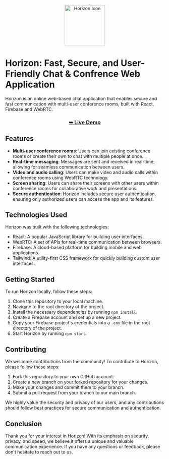 <p align="center">
  <a href="https://horizon-truehaiq.vercel.app/"> <img src="https://cdn-icons-png.flaticon.com/512/74/74525.png" alt="Horizon Icon" width="128" height="128" /> </a>
</p>

# Horizon: Fast, Secure, and User-Friendly Chat & Confrence Web Application
 
Horizon is an online web-based chat application that enables secure and fast communication with multi-user conference rooms, built with React, Firebase and WebRTC.

 ### <p align="center"> <a href="https://horizon-truehaiq.vercel.app/"><strong>➥ Live Demo</strong></a> <p>
 
## Features

- **Multi-user conference rooms**: Users can join existing conference rooms or create their own to chat with multiple people at once.
- **Real-time messaging**: Messages are sent and received in real-time, allowing for seamless communication between users.
- **Video and audio calling**: Users can make video and audio calls within conference rooms using WebRTC technology.
- **Screen sharing**: Users can share their screens with other users within conference rooms for collaborative work and presentations.
- **Secure authentication**: Horizon includes secure user authentication, ensuring only authorized users can access the app and its features.

## Technologies Used

Horizon was built with the following technologies:

- React: A popular JavaScript library for building user interfaces.
- WebRTC: A set of APIs for real-time communication between browsers.
- Firebase: A cloud-based platform for building mobile and web applications.
- Tailwind: A utility-first CSS framework for quickly building custom user interfaces.

## Getting Started

To run Horizon locally, follow these steps:

1. Clone this repository to your local machine.
2. Navigate to the root directory of the project.
3. Install the necessary dependencies by running `npm install`.
4. Create a Firebase account and set up a new project.
5. Copy your Firebase project's credentials into a `.env` file in the root directory of the project.
6. Start Horizon by running `npm start`.

## Contributing

We welcome contributions from the community! To contribute to Horizon, please follow these steps:

1. Fork this repository to your own GitHub account.
2. Create a new branch on your forked repository for your changes.
3. Make your changes and commit them to your branch.
4. Submit a pull request from your branch to our main branch.

We highly value the security and privacy of our users, and any contributions should follow best practices for secure communication and authentication.

## Conclusion

Thank you for your interest in Horizon! With its emphasis on security, privacy, and speed, we believe it offers a unique and valuable communication experience. If you have any questions or feedback, please don't hesitate to reach out to us.